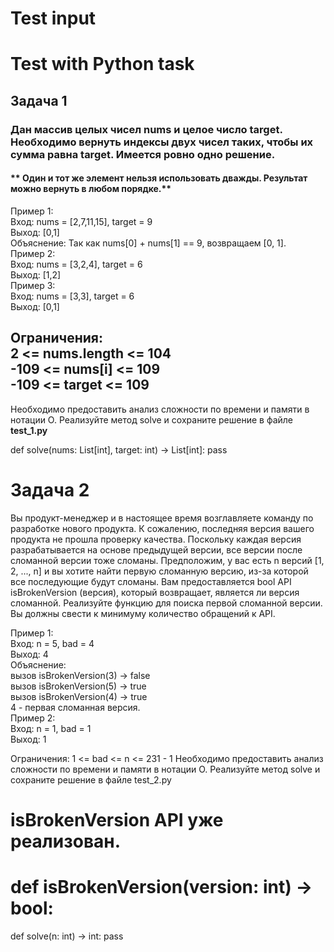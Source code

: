 # Test input
# Test with Python task
<h2>Задача 1 </h2>
<h3> Дан массив целых чисел nums и целое число target. Необходимо вернуть индексы двух чисел таких, чтобы их сумма равна target.
Имеется ровно одно решение. </h3>
<h4>** Один и тот же элемент нельзя использовать дважды.
Результат можно вернуть в любом порядке.** </h4>
<div> Пример 1: </div>
<div> Вход: nums = [2,7,11,15], target = 9 </div>
<div> Выход: [0,1] </div>
Объяснение: Так как nums[0] + nums[1] == 9, возвращаем [0, 1].
 <div> </div>
<div> Пример 2: </div>
<div> Вход: nums = [3,2,4], target = 6</div>
<div> Выход: [1,2]</div>
 <div> </div>
<div> Пример 3:</div>
<div> Вход: nums = [3,3], target = 6</div>
<div> Выход: [0,1] </div>

<h2> Ограничения:
<div> 2 <= nums.length <= 104 </div> 
<div> -109 <= nums[i] <= 109 </div>
<div> -109 <= target <= 109 </div>
</h2>
Необходимо предоставить анализ сложности по времени и памяти в нотации O.
Реализуйте метод solve и сохраните решение в файле <b> test_1.py </b>
 
def solve(nums: List[int], target: int) -> List[int]:
   pass

<h1>Задача 2</h1>

Вы продукт-менеджер и в настоящее время возглавляете команду по разработке нового продукта. К сожалению, последняя версия вашего продукта не прошла проверку качества. Поскольку каждая версия разрабатывается на основе предыдущей версии, все версии после сломанной версии тоже сломаны.
Предположим, у вас есть n версий [1, 2, ..., n] и вы хотите найти первую сломанную версию, из-за которой все последующие будут сломаны.
Вам предоставляется bool API isBrokenVersion (версия), который возвращает, является ли версия сломанной. Реализуйте функцию для поиска первой сломанной версии. Вы должны свести к минимуму количество обращений к API.
 
<div>Пример 1:
<div>Вход: n = 5, bad = 4
<div>Выход: 4
<div> Объяснение: </div>
<div> вызов isBrokenVersion(3) -> false </div>
<div> вызов isBrokenVersion(5) -> true </div>
<div> вызов isBrokenVersion(4) -> true </div>
<div> 4 - первая сломанная версия. </div>
 <div></div>
 <div> Пример 2: </div>
 <div> Вход: n = 1, bad = 1 </div>
 <div> Выход: 1 </div>
 
Ограничения:
1 <= bad <= n <= 231 - 1
Необходимо предоставить анализ сложности по времени и памяти в нотации O.
Реализуйте метод solve и сохраните решение в файле test_2.py
 
# isBrokenVersion API уже реализован.
# def isBrokenVersion(version: int) -> bool:
def solve(n: int) -> int:
   pass​
